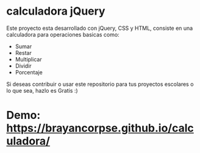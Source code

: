 # calculadora jQuery

Este proyecto esta desarrollado con jQuery, CSS y HTML, consiste  en una calculadora para operaciones basicas como:

* Sumar
* Restar
* Multiplicar
* Dividir
* Porcentaje

Si deseas contribuir o usar este repositorio para tus proyectos escolares o lo que sea, hazlo es Gratis :)

# Demo: https://brayancorpse.github.io/calculadora/
